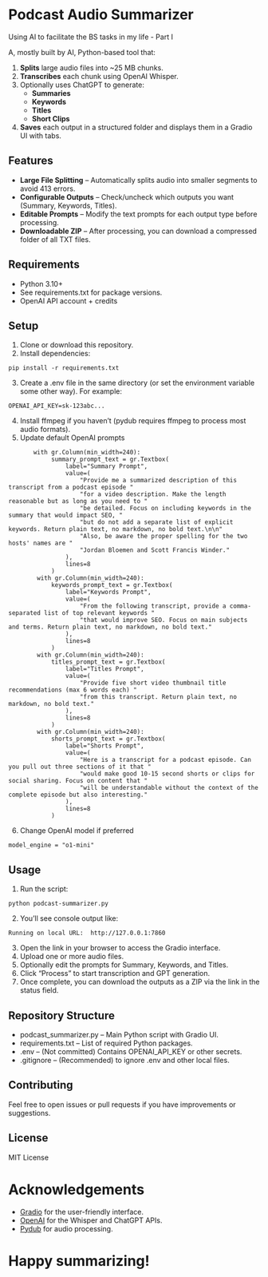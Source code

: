 # Podcast Audio Summarizer
Using AI to facilitate the BS tasks in my life - Part I

A, mostly built by AI, Python-based tool that:

1.	**Splits** large audio files into ~25 MB chunks.
2.	**Transcribes** each chunk using OpenAI Whisper.
3.	Optionally uses ChatGPT to generate:
	- **Summaries**
	- **Keywords**
	- **Titles**
 	- **Short Clips** 
4.	**Saves** each output in a structured folder and displays them in a Gradio UI with tabs.

## Features
-	**Large File Splitting** – Automatically splits audio into smaller segments to avoid 413 errors.
-	**Configurable Outputs** – Check/uncheck which outputs you want (Summary, Keywords, Titles).
-	**Editable Prompts** – Modify the text prompts for each output type before processing.
-	**Downloadable ZIP** – After processing, you can download a compressed folder of all TXT files.

## Requirements
-	Python 3.10+
-	See requirements.txt for package versions.
-	OpenAI API account + credits

## Setup
1.	Clone or download this repository.
2.	Install dependencies:
```
pip install -r requirements.txt
```

3.	Create a .env file in the same directory (or set the environment variable some other way). For example:

```
OPENAI_API_KEY=sk-123abc...
```

4.	Install ffmpeg if you haven’t (pydub requires ffmpeg to process most audio formats).
5.	Update default OpenAI prompts

```
       with gr.Column(min_width=240):
            summary_prompt_text = gr.Textbox(
                label="Summary Prompt",
                value=(
                    "Provide me a summarized description of this transcript from a podcast episode "
                    "for a video description. Make the length reasonable but as long as you need to "
                    "be detailed. Focus on including keywords in the summary that would impact SEO, "
                    "but do not add a separate list of explicit keywords. Return plain text, no markdown, no bold text.\n\n"
                    "Also, be aware the proper spelling for the two hosts' names are "
                    "Jordan Bloemen and Scott Francis Winder."
                ),
                lines=8
            )
        with gr.Column(min_width=240):
            keywords_prompt_text = gr.Textbox(
                label="Keywords Prompt",
                value=(
                    "From the following transcript, provide a comma-separated list of top relevant keywords "
                    "that would improve SEO. Focus on main subjects and terms. Return plain text, no markdown, no bold text."
                ),
                lines=8
            )
        with gr.Column(min_width=240):
            titles_prompt_text = gr.Textbox(
                label="Titles Prompt",
                value=(
                    "Provide five short video thumbnail title recommendations (max 6 words each) "
                    "from this transcript. Return plain text, no markdown, no bold text."
                ),
                lines=8
            )
        with gr.Column(min_width=240):
            shorts_prompt_text = gr.Textbox(
                label="Shorts Prompt",
                value=(
                    "Here is a transcript for a podcast episode. Can you pull out three sections of it that "
                    "would make good 10-15 second shorts or clips for social sharing. Focus on content that "
                    "will be understandable without the context of the complete episode but also interesting."
                ),
                lines=8
            )
```
6. Change OpenAI model if preferred

```
model_engine = "o1-mini"
```

## Usage
1.	Run the script:
```
python podcast-summarizer.py
```

2.	You’ll see console output like:
```
Running on local URL:  http://127.0.0.1:7860
```
3.	Open the link in your browser to access the Gradio interface.
4.	Upload one or more audio files.
5.	Optionally edit the prompts for Summary, Keywords, and Titles.
6.	Click “Process” to start transcription and GPT generation.
7.	Once complete, you can download the outputs as a ZIP via the link in the status field.

## Repository Structure
- podcast_summarizer.py – Main Python script with Gradio UI.
- requirements.txt – List of required Python packages.
- .env – (Not committed) Contains OPENAI_API_KEY or other secrets.
- .gitignore – (Recommended) to ignore .env and other local files.

## Contributing

Feel free to open issues or pull requests if you have improvements or suggestions.

## License

MIT License

# Acknowledgements
- [Gradio](https://gradio.app/) for the user-friendly interface.
- [OpenAI](https://openai.com/) for the Whisper and ChatGPT APIs.
- [Pydub](https://github.com/jiaaro/pydub) for audio processing.

# Happy summarizing!
